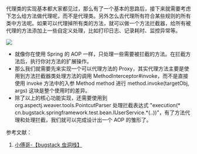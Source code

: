 代理类的实现基本都大家都见过，那么有了一个基本的思路后，接下来就需要考虑下怎么给方法做代理呢，而不是代理类。另外怎么去代理所有符合某些规则的所有类中方法呢。如果可以代理掉所有类的方法，就可以做一个方法拦截器，给所有被代理的方法添加上一些自定义处理，比如打印日志、记录耗时、监控异常等。

![](https://bugstack.cn/assets/images/spring/spring-12-01.png)

- 就像你在使用 Spring 的 AOP 一样，只处理一些需要被拦截的方法。在拦截方法后，执行你对方法的扩展操作。
- 那么我们就需要先来实现一个可以代理方法的 Proxy，其实代理方法主要是使用到方法拦截器类处理方法的调用
  MethodInterceptor#invoke，而不是直接使用 invoke 方法中的入参 Method method 进行 method.invoke(targetObj, args)
  这块是整个使用时的差异。
- 除了以上的核心功能实现，还需要使用到 org.aspectj.weaver.tools.PointcutParser 处理拦截表达式 "execution(*
  cn.bugstack.springframework.test.bean.IUserService.*(..))"，有了方法代理和处理拦截，我们就可以完成设计出一个 AOP 的雏形了。

参考文献：

1. [小傅哥-【bugstack 虫洞栈】](https://bugstack.cn/)